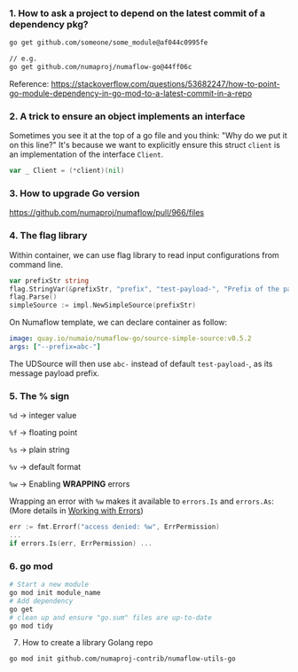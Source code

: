 ### 1. How to ask a project to depend on the latest commit of a dependency pkg?

```bash
go get github.com/someone/some_module@af044c0995fe

// e.g.
go get github.com/numaproj/numaflow-go@44ff06c
```

Reference: https://stackoverflow.com/questions/53682247/how-to-point-go-module-dependency-in-go-mod-to-a-latest-commit-in-a-repo

### 2. A trick to ensure an object implements an interface

Sometimes you see it at the top of a go file and you think: "Why do we put it on this line?" It's because we want to explicitly ensure this struct `client` is an implementation of the interface `Client`.

```go
var _ Client = (*client)(nil)
```

### 3. How to upgrade Go version

https://github.com/numaproj/numaflow/pull/966/files

### 4. The flag library

Within container, we can use flag library to read input configurations from command line.

```go
var prefixStr string
flag.StringVar(&prefixStr, "prefix", "test-payload-", "Prefix of the payload")
flag.Parse()
simpleSource := impl.NewSimpleSource(prefixStr)
```

On Numaflow template, we can declare container as follow:

```yaml
image: quay.io/numaio/numaflow-go/source-simple-source:v0.5.2
args: ["--prefix=abc-"]
```

The UDSource will then use `abc-` instead of default `test-payload-`, as its message payload prefix.

### 5. The % sign

`%d` -> integer value

`%f` -> floating point

`%s` -> plain string

`%v` -> default format

`%w` -> Enabling **WRAPPING** errors

Wrapping an error with `%w` makes it available to `errors.Is` and `errors.As`: (More details in [Working with Errors](https://go.dev/blog/go1.13-errors))

```go
err := fmt.Errorf("access denied: %w", ErrPermission)
...
if errors.Is(err, ErrPermission) ...
```

### 6. go mod

```bash
# Start a new module
go mod init module_name
# Add dependency
go get
# clean up and ensure "go.sum" files are up-to-date
go mod tidy
```

7. How to create a library Golang repo

```bash
go mod init github.com/numaproj-contrib/numaflow-utils-go
```

